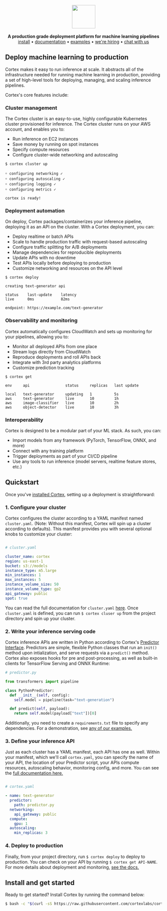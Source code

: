 <!-- Delete on release branches -->

<p align="center">
<img src='https://s3-us-west-2.amazonaws.com/cortex-public/logo.png' height='75'>
<br><br>
<b>A production grade deployment platform for machine learning pipelines</b><br>
<a href="https://docs.cortex.dev/install">install</a> • <a href="https://docs.cortex.dev">documentation</a> • <a href="https://github.com/cortexlabs/cortex/tree/0.20/examples">examples</a> • <a href="https://angel.co/cortex-labs-inc/jobs">we're hiring</a> • <a href="https://gitter.im/cortexlabs/cortex">chat with us</a>
</p>

<!-- Delete on release branches -->
<!-- CORTEX_VERSION_README_MINOR -->


## Deploy machine learning to production

Cortex makes it easy to run inference at scale. It abstracts all of the infrastructure needed for running machine learning in production, providing a set of high-level tools for deploying, managing, and scaling inference pipelines.

Cortex's core features include:

### Cluster management
The Cortex cluster is an easy-to-use, highly configurable Kubernetes cluster provisioned for inference. The Cortex cluster runs on your AWS account, and enables you to:

- Run inference on EC2 instances
- Save money by running on spot instances
- Specify compute resources
- Configure cluster-wide networking and autoscaling

```text
$ cortex cluster up

￮ configuring networking ✓
￮ configuring autoscaling ✓
￮ configuring logging ✓
￮ configuring metrics ✓

cortex is ready!
```

### Deployment automation
On deploy, Cortex packages/containerizes your inference pipeline, deploying it as an API on the cluster. With a Cortex deployment, you can: 

- Deploy realtime or batch APIs
- Scale to handle production traffic with request-based autoscaling
- Configure traffic splitting for A/B deployments
- Manage dependencies for reproducible deployments
- Update APIs with no downtime
- Test APIs locally before deploying to production
- Customize networking and resources on the API level

```text
$ cortex deploy

creating text-generator api

status    last-update    latency
live      0ms            82ms

endpoint: https://example.com/text-generator
```

### Observability and monitoring
Cortex automatically configures CloudWatch and sets up monitoring for your pipelines, allowing you to:  

- Monitor all deployed APIs from one place
- Stream logs directly from CloudWatch
- Reproduce deployments and roll APIs back
- Integrate with 3rd party analytics platforms
- Customize prediction tracking

```text
$ cortex get

env     api                status     replicas   last update

local   text-generator     updating   1          5s
aws     text-generator     live       10         1h
aws     image-classifier   live       10         2h
aws     object-detector    live       10         3h
```

### Interoperability
Cortex is designed to be a modular part of your ML stack. As such, you can:

- Import models from any framework (PyTorch, TensorFlow, ONNX, and more)
- Connect with any training platform
- Trigger deployments as part of your CI/CD pipeline
- Use any tools to run inference (model servers, realtime feature stores, etc.)

## Quickstart
Once you've [installed Cortex](https://docs.cortex.dev/install), setting up a deployment is straightforward:

### 1. Configure your cluster
Cortex configures the cluster according to a YAML manifest named `cluster.yaml`. (Note: Without this manifest, Cortex will spin up a cluster according to defaults). This manifest provides you with several optional knobs to customize your cluster:

```yaml

# cluster.yaml

cluster_name: cortex
region: us-east-1
bucket: s3://models
instance_type: m5.large
min_instances: 1
max_instances: 5
instance_volume_size: 50
instance_volume_type: gp2
api_gateway: public
spot: true
```

You can read the full documentation for `cluster.yaml` [here](https://docs.cortex.dev/cluster-management/config). Once `cluster.yaml` is defined, you can run `$ cortex cluser up` from the project directory and spin up your cluster.

### 2. Write your inference serving code
Cortex inference APIs are written in Python according to Cortex's [Predictor Interface](https://docs.cortex.dev/deployments/realtime-api/predictors). Predictors are simple, flexible Python classes that run an `init()` method upon intialization, and serve requests via a `predict()` method. Cortex also exposes hooks for pre and post-processing, as well as built-in clients for TensorFlow Serving and ONNX Runtime:

```python
# predictor.py

from transformers import pipeline

class PythonPredictor:
  def __init__(self, config):
    self.model = pipeline(task="text-generation")

  def predict(self, payload):
    return self.model(payload["text"])[0]
```

Additionally, you need to create a `requirements.txt` file to specify any dependencies. For a demonstration, see [any of our examples.](https://github.com/cortexlabs/cortex/tree/0.21/examples/pytorch/text-generator)

### 3. Define your inference API
Just as each cluster has a YAML manifest, each API has one as well. Within your manifest, which we'll call `cortex.yaml`, you can specify the name of your API, the location of your Predictor script, your APIs compute resources, autoscaling behavior, monitoring config, and more. You can see the [full documentation here.](https://docs.cortex.dev/deployments/realtime-api/api-configuration)

```yaml

# cortex.yaml

- name: text-generator
  predictor:
    path: predictor.py
  networking:
    api_gateway: public
  compute:
    gpu: 1
  autoscaling:
    min_replicas: 3
```

### 4. Deploy to production
Finally, from your project directory, run `$ cortex deploy` to deploy to production. You can check on your API by running `$ cortex get API-NAME`. For more details about deployment and monitoring, [see the docs.](https://docs.cortex.dev/deployments/realtime-api/prediction-monitoring)

## Install and get started
Ready to get started? Install Cortex by running the command below:

<!-- CORTEX_VERSION_README_MINOR -->
```bash
$ bash -c "$(curl -sS https://raw.githubusercontent.com/cortexlabs/cortex/0.20/get-cli.sh)"
```
